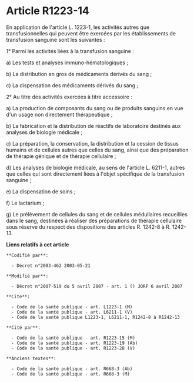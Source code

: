 # Article R1223-14

En application de l'article L. 1223-1, les activités autres que transfusionnelles qui peuvent être exercées par les
établissements de transfusion sanguine sont les suivantes :

1° Parmi les activités liées à la transfusion sanguine :

a) Les tests et analyses immuno-hématologiques ;

b) La distribution en gros de médicaments dérivés du sang ;

c) La dispensation des médicaments dérivés du sang ;

2° Au titre des activités exercées à titre accessoire :

a) La production de composants du sang ou de produits sanguins en vue d'un usage non directement thérapeutique ;

b) La fabrication et la distribution de réactifs de laboratoire destinés aux analyses de biologie médicale ;

c) La préparation, la conservation, la distribution et la cession de tissus humains et de cellules autres que celles du sang,
ainsi que des préparation de thérapie génique et de thérapie cellulaire ;

d) Les analyses de biologie médicale, au sens de l'article L. 6211-1, autres que celles qui sont directement liées à l'objet
spécifique de la transfusion sanguine ;

e) La dispensation de soins ;

f) Le lactarium ;

g) Le prélèvement de cellules du sang et de cellules médullaires recueillies dans le sang, destinées à réaliser des
préparations de thérapie cellulaire sous réserve du respect des dispositions des articles R. 1242-8 à R. 1242-13.

**Liens relatifs à cet article**

	**Codifié par**:

	  - Décret n°2003-462 2003-05-21

	**Modifié par**:

	  - Décret n°2007-519 du 5 avril 2007 - art. 1 () JORF 6 avril 2007

	**Cite**:

	  - Code de la santé publique - art. L1223-1 (M)
	  - Code de la santé publique - art. L6211-1 (V)
	  - Code de la santé publique L1223-1, L6211-1, R1242-8 à R1242-13

	**Cité par**:

	  - Code de la santé publique - art. R1223-15 (M)
	  - Code de la santé publique - art. R1223-19 (Ab)
	  - Code de la santé publique - art. R1223-28 (V)

	**Anciens textes**:

	  - Code de la santé publique - art. R668-3 (Ab)
	  - Code de la santé publique - art. R668-3 (M)
